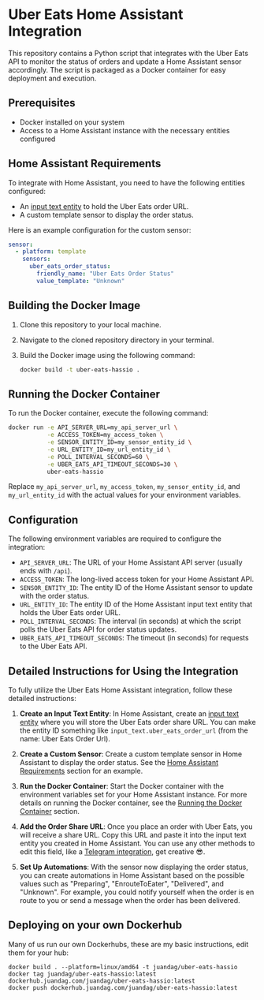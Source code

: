 # Uber Eats Home Assistant Integration

This repository contains a Python script that integrates with the Uber Eats API to monitor the status of orders and update a Home Assistant sensor accordingly. The script is packaged as a Docker container for easy deployment and execution.

## Prerequisites

- Docker installed on your system
- Access to a Home Assistant instance with the necessary entities configured

## Home Assistant Requirements

To integrate with Home Assistant, you need to have the following entities configured:

- An [input text entity](https://www.home-assistant.io/integrations/input_text/) to hold the Uber Eats order URL.
- A custom template sensor to display the order status.

Here is an example configuration for the custom sensor:

```yaml
sensor:
  - platform: template
    sensors:
      uber_eats_order_status:
        friendly_name: "Uber Eats Order Status"
        value_template: "Unknown"
```

## Building the Docker Image

1. Clone this repository to your local machine.
2. Navigate to the cloned repository directory in your terminal.
3. Build the Docker image using the following command:

   ```sh
   docker build -t uber-eats-hassio .
   ```

## Running the Docker Container

To run the Docker container, execute the following command:

```sh
docker run -e API_SERVER_URL=my_api_server_url \
           -e ACCESS_TOKEN=my_access_token \
           -e SENSOR_ENTITY_ID=my_sensor_entity_id \
           -e URL_ENTITY_ID=my_url_entity_id \
           -e POLL_INTERVAL_SECONDS=60 \
           -e UBER_EATS_API_TIMEOUT_SECONDS=30 \
           uber-eats-hassio
```

Replace `my_api_server_url`, `my_access_token`, `my_sensor_entity_id`, and `my_url_entity_id` with the actual values for your environment variables.

## Configuration

The following environment variables are required to configure the integration:

- `API_SERVER_URL`: The URL of your Home Assistant API server (usually ends with `/api`).
- `ACCESS_TOKEN`: The long-lived access token for your Home Assistant API.
- `SENSOR_ENTITY_ID`: The entity ID of the Home Assistant sensor to update with the order status.
- `URL_ENTITY_ID`: The entity ID of the Home Assistant input text entity that holds the Uber Eats order URL.
- `POLL_INTERVAL_SECONDS`: The interval (in seconds) at which the script polls the Uber Eats API for order status updates.
- `UBER_EATS_API_TIMEOUT_SECONDS`: The timeout (in seconds) for requests to the Uber Eats API.

## Detailed Instructions for Using the Integration

To fully utilize the Uber Eats Home Assistant integration, follow these detailed instructions:

1. **Create an Input Text Entity**: In Home Assistant, create an [input text entity](https://www.home-assistant.io/integrations/input_text/) where you will store the Uber Eats order share URL. You can make the entity ID something like `input_text.uber_eats_order_url` (from the name: Uber Eats Order Url).

2. **Create a Custom Sensor**: Create a custom template sensor in Home Assistant to display the order status. See the [Home Assistant Requirements](#home-assistant-requirements) section for an example.

3. **Run the Docker Container**: Start the Docker container with the environment variables set for your Home Assistant instance. For more details on running the Docker container, see the [Running the Docker Container](#running-the-docker-container) section.

4. **Add the Order Share URL**: Once you place an order with Uber Eats, you will receive a share URL. Copy this URL and paste it into the input text entity you created in Home Assistant.
   You can use any other methods to edit this field, like a [Telegram integration](https://www.home-assistant.io/integrations/telegram_bot/#event-triggering), get creative 😎.

5. **Set Up Automations**: With the sensor now displaying the order status, you can create automations in Home Assistant based on the possible values such as "Preparing", "EnrouteToEater", "Delivered", and "Unknown". For example, you could notify yourself when the order is en route to you or send a message when the order has been delivered.

## Deploying on your own Dockerhub

Many of us run our own Dockerhubs, these are my basic instructions, edit them for your hub:

```
docker build . --platform=linux/amd64 -t juandag/uber-eats-hassio
docker tag juandag/uber-eats-hassio:latest dockerhub.juandag.com/juandag/uber-eats-hassio:latest
docker push dockerhub.juandag.com/juandag/uber-eats-hassio:latest
```
